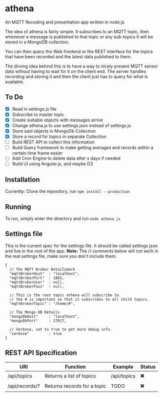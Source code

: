 athena
======

An MQTT Recoding and presentation app written in node.js

The idea of athena is fairly simple. It subscribes to an MQTT topic,
then whenever a message is published to that topic or any sub-topics
it will be stored in a MongoDB collection.

You can then query the Web frontend or the REST interface for the topics
that have been recorded and the latest data published to them.

The driving idea behind this is to have a way to nicely present MQTT
 sensor data without having to wait for it on the client end.
 The server handles
recording and storing it and then the client just has to query for
 what is available.

## To Do
- [x] Read in settings.js file
- [x] Subscribe to master topic
- [x] Create suitable objects with messages arrive
- [x] Change athena.js to use settings.json instead of settings.js
- [x] Store said objects in MongoDb Collection
- [x] Store a record for topics in separate Collection
- [ ] Build REST API to collect this information
- [ ] Build Query framework to make getting averages and records within a certain time frame easier
- [ ] Add Cron Engine to delete data after x days if needed
- [ ] Build UI using Angular.js, and maybe D3

## Installation

Currently: Clone the repository, run `npm install --production`

## Running

To run, simply enter the directory and run `node athena.js`

## Settings file
This is the current spec for the settings file. It should be called settings.json and live in the root of the app.
**Note:** The // comments below will not work in the real settings file, make sure you don't include them.

```
{
  // The MQTT Broker Detailsmark
  "mqttBrokerHost"  : "localhost",
  "mqttBrokerPort"  : 1883,
  "mqttBrokerUser"  : null,
  "mqttBrokerPass"  : null,

  // This is the root topic athena will subscribe to.
  // the # is important so that it subscribes to all child topics.
  "mqttBrokerTopic" : "/home/#",

  // The Mongo DB Details
  "mongoDbHost"     : "localhost",
  "mongoDbPort"     : 27017,

  // Verbose, set to true to get more debug info.
  "verbose"         : true
}

```

## REST API Specification

|      URI     |         Function         |   Example   |          Status          |
|--------------|--------------------------|-------------|--------------------------|
| /api/topics  | Returns a list of topics | /api/topics | :heavy_multiplication_x: |
| /api/records/? | Returns records for a topic | TODO | :heavy_multiplication_x: |
